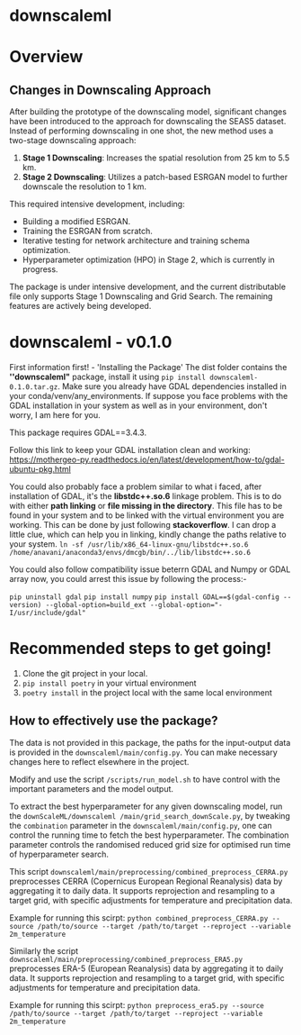 # downscaleml

# Overview

## Changes in Downscaling Approach

After building the prototype of the downscaling model, significant changes have been introduced to the approach for downscaling the SEAS5 dataset. Instead of performing downscaling in one shot, the new method uses a two-stage downscaling approach:

1. **Stage 1 Downscaling**: Increases the spatial resolution from 25 km to 5.5 km.
2. **Stage 2 Downscaling**: Utilizes a patch-based ESRGAN model to further downscale the resolution to 1 km.

This required intensive development, including:

- Building a modified ESRGAN.
- Training the ESRGAN from scratch.
- Iterative testing for network architecture and training schema optimization.
- Hyperparameter optimization (HPO) in Stage 2, which is currently in progress.

The package is under intensive development, and the current distributable file only supports Stage 1 Downscaling and Grid Search. The remaining features are actively being developed.


# downscaleml - v0.1.0

First information first! - 'Installing the Package'
The dist folder contains the **''downscaleml"** package, install it using `pip install downscaleml-0.1.0.tar.gz`. Make sure you already have GDAL dependencies installed in your conda/venv/any_environments. If suppose you face problems with the GDAL installation in your system as well as in your environment, don't worry, I am here for you.

This package requires GDAL==3.4.3. 

Follow this link to keep your GDAL installation clean and working:
https://mothergeo-py.readthedocs.io/en/latest/development/how-to/gdal-ubuntu-pkg.html

You could also probably face a problem similar to what i faced, after installation of GDAL, it's the **libstdc++.so.6** linkage problem. This is to do with either **path linking** or **file missing in the directory**. This file has to be found in your system and to be linked with the virtual environment you are working. This can be done by just following **stackoverflow**. I can drop a little clue, which can help you in linking, kindly change the paths relative to your system.
`ln -sf /usr/lib/x86_64-linux-gnu/libstdc++.so.6 /home/anavani/anaconda3/envs/dmcgb/bin/../lib/libstdc++.so.6` 

You could also follow compatibility issue beterrn GDAL and Numpy or GDAL array now, you could arrest this issue by following the process:-

`pip uninstall gdal`
`pip install numpy`
`pip install GDAL==$(gdal-config --version) --global-option=build_ext --global-option="-I/usr/include/gdal"`

# Recommended steps to get going!

1. Clone the git project in your local.
2. `pip install poetry` in your virtual environment
3. `poetry install` in the project local with the same local environment

## How to effectively use the package?

The data is not provided in this package, the paths for the input-output data is provided in the `downscaleml/main/config.py`. You can make necessary changes here to reflect elsewhere in the project.

Modify and use the script `/scripts/run_model.sh` to have control with the important parameters and the model output.

To extract the best hyperparameter for any given downscaling model, run the `downScaleML/downscaleml
/main/grid_search_downScale.py`, by tweaking the `combination` parameter in the `downscaleml/main/config.py`, one can control the running time to fetch the best hyperparameter. The combination parameter controls the randomised reduced grid size for optimised run time of hyperparameter search.

This script `downscaleml/main/preprocessing/combined_preprocess_CERRA.py` preprocesses CERRA (Copernicus European Regional Reanalysis) data by aggregating it to daily data. It supports reprojection and resampling to a target grid, with specific adjustments for temperature and precipitation data.

Example for running this scirpt: `python combined_preprocess_CERRA.py --source /path/to/source --target /path/to/target --reproject --variable 2m_temperature`

Similarly the script `downscaleml/main/preprocessing/combined_preprocess_ERA5.py` preprocesses ERA-5 (European Reanalysis) data by aggregating it to daily data. It supports reprojection and resampling to a target grid, with specific adjustments for temperature and precipitation data.

Example for running this scirpt: `python preprocess_era5.py --source /path/to/source --target /path/to/target --reproject --variable 2m_temperature`